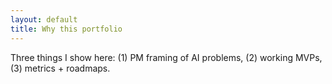 ```yaml
---
layout: default
title: Why this portfolio
---
```

Three things I show here: (1) PM framing of AI problems, (2) working MVPs, (3) metrics + roadmaps.
